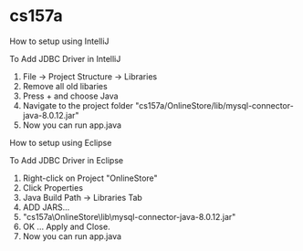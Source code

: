 # cs157a

How to setup using IntelliJ

To Add JDBC Driver in IntelliJ

1. File -> Project Structure -> Libraries
2. Remove all old libaries
3. Press + and choose Java
4. Navigate to the project folder "cs157a/OnlineStore/lib/mysql-connector-java-8.0.12.jar"
5. Now you can run app.java

How to setup using Eclipse

To Add JDBC Driver in Eclipse

1. Right-click on Project "OnlineStore"
2. Click Properties
3. Java Build Path -> Libraries Tab
4. ADD JARS...
5. "cs157a\OnlineStore\lib\mysql-connector-java-8.0.12.jar"
6. OK ... Apply and Close.
7. Now you can run app.java
